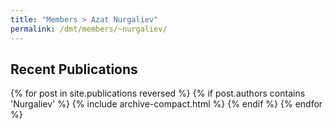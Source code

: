 ```yaml
---
title: "Members > Azat Nurgaliev"
permalink: /dmt/members/~nurgaliev/
---
```


## Recent Publications

{% for post in site.publications reversed %}
  {% if post.authors contains 'Nurgaliev' %}
    {% include archive-compact.html %}
  {% endif %}
{% endfor %}
